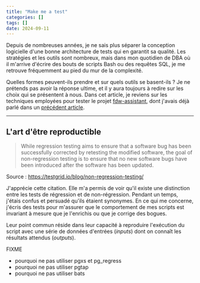 ```yaml
---
title: "Make me a test"
categories: []
tags: []
date: 2024-09-11
---
```


<!--

À explorer dans cet article :
- définir test de régression et test de non régression
  * https://testgrid.io/blog/non-regression-testing/
  * https://fr.wikipedia.org/wiki/Test_de_r%C3%A9gression
- diff comme méthode simple de détection de régression
- mon intêret pour le fonctionnement de la commande make
- les limites de pg_regress ou de pgtap dans mes projets simples
  * https://github.com/cybertec-postgresql/db_migrator/blob/master/test/Makefile
  * bats https://gitlab.com/dalibo/transqlate/-/blob/master/test/oracle.bats
- écrire un TNR avec make
  * https://stackoverflow.com/a/27838026
  * https://github.com/fljdin/fdw-assistant/blob/main/Makefile
- utiliser make pour exécuter des tests en parallèle

-->

Depuis de nombreuses années, je ne sais plus séparer la conception logicielle d'une bonne
architecture de tests qui en garantit sa qualité. Les stratégies et les outils sont nombreux,
mais dans mon quotidien de DBA où il m'arrive d'écrire des bouts de scripts Bash ou des requêtes
SQL, je me retrouve fréquemment au pied du mur de la complexité.

Quelles formes peuvent-ils prendre et sur quels outils se basent-ils ? Je ne prétends pas avoir
la réponse ultime, et il y aura toujours à redire sur les choix qui se présentent à nous. Dans
cet article, je reviens sur les techniques employées pour tester le projet [fdw-assistant][1],
dont j'avais déjà parlé dans un [précédent article][2].

[1]: https://github.com/fljdin/fdw-assistant
[2]: /2024/05/28/un-assistant-pour-copier-les-donnees-distantes/

<!--more-->

---

## L'art d'être reproductible

> While regression testing aims to ensure that a software bug has been successfully corrected by
> retesting the modified software, the goal of non-regression testing is to ensure that no new
> software bugs have been introduced after the software has been updated.

Source : <https://testgrid.io/blog/non-regression-testing/>

J'apprécie cette citation. Elle m'a permis de voir qu'il existe une distinction entre les tests
de régression et de non-régression. Pendant un temps, j'étais confus et persuadé qu'ils étaient
synonymes. En ce qui me concerne, j'écris des tests pour m'assurer que le comportement de mes
scripts est invariant à mesure que je l'enrichis ou que je corrige des bogues.

Leur point commun réside dans leur capacité à reproduire l'exécution du script avec une série
de données d'entrées (_inputs_) dont on connaît les résultats attendus (_outputs_).

FIXME
- pourquoi ne pas utiliser pgxs et pg_regress
- pourquoi ne pas utiliser pgtap
- pourquoi ne pas utiliser bats
